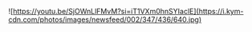 ![https://youtu.be/SjOWnLlFMvM?si=iT1VXm0hnSYIaclE](https://i.kym-cdn.com/photos/images/newsfeed/002/347/436/640.jpg)
